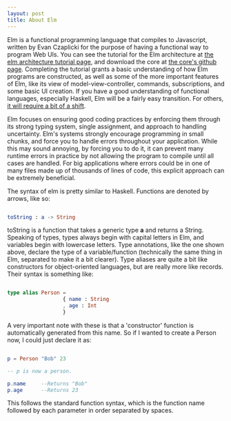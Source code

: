 ```yaml
---
layout: post	
title: About Elm
---
```

Elm is a functional programming language that compiles to Javascript, written by Evan Czaplicki for the purpose of having a functional way to program Web UIs. You can see the tutorial for the Elm architecture at [the elm architecture tutorial page](http://guide.elm-lang.org/), and download the core at [the core's github page](https://github.com/elm-lang/core). Completing the tutorial grants a basic understanding of how Elm programs are constructed, as well as some of the more important features of Elm, like its view of model-view-controller, commands, subscriptions, and some basic UI creation. If you have a good understanding of functional languages, especially Haskell, Elm will be a fairly easy transition. For others, [it will require a bit of a shift](http://colvardrm.github.io/Object-Oriented-Differences).

Elm focuses on ensuring good coding practices by enforcing them through its strong typing system, single assignment, and approach to handling uncertainty. Elm's systems strongly encourage programming in small chunks, and force you to handle errors throughout your application. While this may sound annoying, by forcing you to do it, it can prevent many runtime errors in practice by not allowing the program to compile until all cases are handled. For big applications where errors could be in one of many files made up of thousands of lines of code, this explicit approach can be extremely beneficial.

The syntax of elm is pretty similar to Haskell. Functions are denoted by arrows, like so:

```elm

toString : a -> String

```

toString is a function that takes a generic type **a** and returns a String. Speaking of types, types always begin with capital letters in Elm, and variables begin with lowercase letters. Type annotations, like the one shown above, declare the type of a variable/function (technically the same thing in Elm, separated to make it a bit clearer). Type aliases are quite a bit like constructors for object-oriented languages, but are really more like records. Their syntax is something like:

```elm

type alias Person =
                  { name : String
                  , age : Int
                  }
```

A very important note with these is that a 'constructor' function is automatically generated from this name. So if I wanted to create a Person now, I could just declare it as:

```elm

p = Person "Bob" 23

-- p is now a person.

p.name     --Returns "Bob"
p.age      --Returns 23

```

This follows the standard function syntax, which is the function name followed by each parameter in order separated by spaces.
